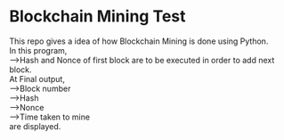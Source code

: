 # Blockchain Mining Test
This repo gives a idea of how Blockchain Mining is done using Python.  
In this program,  
-->Hash and Nonce of first block are to be executed in order to add next block.  
At Final output,  
-->Block number  
-->Hash  
-->Nonce  
-->Time taken to mine   
are displayed.  
